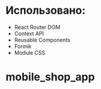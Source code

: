 # Использовано:

- React Router DOM
- Context API
- Reusable Components
- Formik
- Module CSS
# mobile_shop_app
